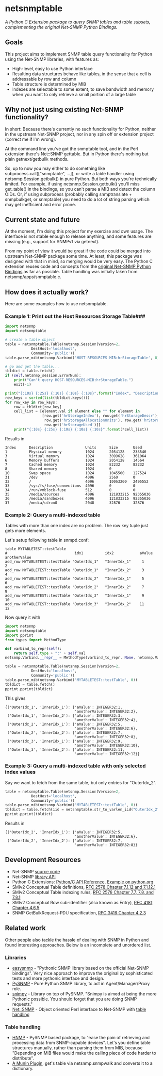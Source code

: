 # netsnmptable #
*A Python C Extension package to query SNMP tables and table subsets, complementing the original Net-SNMP Python Bindings.*

## Goals ##
This project aims to implement SNMP table query functionality for Python using the Net-SNMP libraries, with features as:
- High-level, easy to use Python interface
- Resulting data structures behave like tables, in the sense that a cell is addressable by row and column
- Table structure is determined by MIB
- Indexes are selectable to some extent, to save bandwidth and memory when you want to only retrieve a small portion of a large table

## Why not just using existing Net-SNMP functionality? ##
In short: Because there's currently no such functionality for Python,
neither in the upstream Net-SNMP project, nor in any spin off or extension project (correct me if I'm wrong).

At the command line you've got the snmptable tool, and in the Perl extension there's Net::SNMP gettable.
But in Python there's nothing but plain getnext/getbullk methods.

So, up to now you may either to do something like subprocess.call(["snmptable", ...]),
or write a table handler using netsnmp.Session.getbulk() in pure Python.
But both ways you're technically limited. For example, if using netsnmp.Session.getbulk() you'll miss get_table()
in the bindings, so you can't parse a MIB and detect the column OIDs.
Or, if using subprocess (probably calling snmptranslate + snmpbulkget, or snmptable) you need to do a lot of
string parsing which may get inefficient and error prone.

## Current state and future ##
At the moment, I'm doing this project for my exercise and own usage.
The interface is not stable enough to release anything, and some features
are missing (e.g., support for SNMPv1 via getnext).

From my point of view it would be great if the code could be merged into upstream Net-SNMP package some time.
At least, this package was designed with that in mind, so merging would be very easy.
The Python C extension reuses code and concepts from the
[original Net-SNMP Python Bindings](http://net-snmp.sourceforge.net/wiki/index.php/Python_Bindings)
as far as possible. Table handling was initially taken from netsnmp/apps/snmptable.c.

## How does it actually work? ##
Here are some examples how to use netsnmptable.

### Example 1: Print out the Host Resources Storage Table###
```python
import netsnmp
import netsnmptable

# create a table object
table = netsnmptable.Table(netsnmp.Session(Version=2,
            DestHost='localhost',
            Community='public'))
table.parse_mib(netsnmp.Varbind('HOST-RESOURCES-MIB:hrStorageTable', 0))

# go and get the table...
tbldict = table.fetch()
if (self.netsnmp_session.ErrorNum):
    print("Can't query HOST-RESOURCES-MIB:hrStorageTable.")
    exit(-1)

print("{:10s} {:25s} {:10s} {:10s} {:10s}".format("Index", "Description", "Units", "Size", "Used"))
row_keys = sorted(list(tbldict.keys()))
for row_key in row_keys:
    row = tbldict[row_key]
    cell_list = [element.val if element else "" for element in
                 [row.get('hrStorageIndex'), row.get('hrStorageDescr'),
                  row.get('hrStorageAllocationUnits'), row.get('hrStorageSize'),
                  row.get('hrStorageUsed')]]
    print("{:10s} {:25s} {:10s} {:10s} {:10s}".format(*cell_list))
```

Results in
```
Index      Description               Units      Size       Used      
1          Physical memory           1024       2054128    233540    
3          Virtual memory            1024       3099628    361064    
6          Memory buffers            1024       2054128    14564     
7          Cached memory             1024       82232      82232     
8          Shared memory             1024       0                    
10         Swap space                1024       1045500    127524    
31         /dev                      4096       2560       0         
32         /                         4096       10063200   2495552   
33         /sys/fs/fuse/connections  4096       0          0         
34         /run/vmblock-fuse         512        0          0         
35         /media/sources            4096       121833215  92355036  
36         /media/sandboxes          4096       121833215  92355036  
37         /media/cdrom0             2048       32876      32876    
```

### Example 2: Query a multi-indexed table ###
Tables with more than one index are no problem. The row key tuple just gets more elements.

Let's setup following table in snmpd.conf:
```
table MYTABLETEST::testTable 
#                               idx1          idx2            aValue  anotherValue
add_row MYTABLETEST::testTable "OuterIdx_1"   "InnerIdx_1"     1       2
add_row MYTABLETEST::testTable "OuterIdx_1"   "InnerIdx_2"     3       4
add_row MYTABLETEST::testTable "OuterIdx_2"   "InnerIdx_1"     5       6
add_row MYTABLETEST::testTable "OuterIdx_2"   "InnerIdx_2"     7       8
add_row MYTABLETEST::testTable "OuterIdx_3"   "InnerIdx_1"     9      10
add_row MYTABLETEST::testTable "OuterIdx_3"   "InnerIdx_2"    11      12
```

Now query it with
```python
import netsnmp
import netsnmptable
import pprint
from types import MethodType

def varbind_to_repr(self):
    return self.type + ":" + self.val
netsnmp.Varbind.__repr__ = MethodType(varbind_to_repr, None, netsnmp.Varbind)

table = netsnmptable.Table(netsnmp.Session(Version=2,
            DestHost='localhost',
            Community='public'))
table.parse_mib(netsnmp.Varbind('MYTABLETEST::testTable', 0))
tbldict = table.fetch()
pprint.pprint(tbldict)
```

This gives
```
{('OuterIdx_1', 'InnerIdx_1'): {'aValue': INTEGER32:1,
                                'anotherValue': INTEGER32:2},
 ('OuterIdx_1', 'InnerIdx_2'): {'aValue': INTEGER32:3,
                                'anotherValue': INTEGER32:4},
 ('OuterIdx_2', 'InnerIdx_1'): {'aValue': INTEGER32:5,
                                'anotherValue': INTEGER32:6},
 ('OuterIdx_2', 'InnerIdx_2'): {'aValue': INTEGER32:7,
                                'anotherValue': INTEGER32:8},
 ('OuterIdx_3', 'InnerIdx_1'): {'aValue': INTEGER32:9,
                                'anotherValue': INTEGER32:10},
 ('OuterIdx_3', 'InnerIdx_2'): {'aValue': INTEGER32:11,
                                'anotherValue': INTEGER32:12}}
```

### Example 3: Query a multi-indexed table with only selected index values ###
Say we want to fetch from the same table, but only entries for "OuterIdx_2".
```python
table = netsnmptable.Table(netsnmp.Session(Version=2,
            DestHost='localhost',
            Community='public'))
table.parse_mib(netsnmp.Varbind('MYTABLETEST::testTable', 0))
tbldict = table.fetch(iid = netsnmptable.str_to_varlen_iid("OuterIdx_2"))
pprint.pprint(tbldict)
```

Results in
```
{('OuterIdx_2', 'InnerIdx_1'): {'aValue': INTEGER32:5,
                                'anotherValue': INTEGER32:6},
 ('OuterIdx_2', 'InnerIdx_2'): {'aValue': INTEGER32:7,
                                'anotherValue': INTEGER32:8}}
```

## Development Resources ##
- Net-SNMP [source code](http://sourceforge.net/p/net-snmp/code)
- Net-SNMP [library API](http://www.net-snmp.org/dev/agent/group__library.html)
- Python C Extensions: [Python/C API Reference](https://docs.python.org/2/c-api/), [Example on python.org](https://docs.python.org/2/extending/extending.html) 
- SMIv2 Conceptual Table definitions, [RFC 2578 Chapter 7.1.12 and 7.1.12.1](https://tools.ietf.org/html/rfc2578#section-7.1.12)
- SMIv2 Conceptual Table indexing rules, [RFC 2578 Chapter 7.7, 7.8, and 7.8.1](https://tools.ietf.org/html/rfc2578#section-7.7)
- SMIv2 Conceptual Row sub-identifier (also known as Entry), [RFC 4181 Chapter 4.6.5](https://tools.ietf.org/html/rfc4181#section-4.6.5)
- SNMP GetBulkRequest-PDU specification, [RFC 3416 Chapter 4.2.3](https://tools.ietf.org/html/rfc3416#section-4.2.3)

## Related work ##
Other people also tackle the hassle of dealing with SNMP in Python and found interesting approaches.
Below is an incomplete and unordered list.

### Libraries ###
- [easysnmp](https://github.com/fgimian/easysnmp) - "Pythonic SNMP library based on the official Net-SNMP bindings". Very nice approach to improve the original by sophisticated tests and more pythonic interface and design. 
- [PySNMP](http://pysnmp.sourceforge.net) - Pure Python SNMP library, to act in Agent/Manager/Proxy role.
- [snimpy](https://github.com/vincentbernat/snimpy) - Library on top of PySNMP. "Snimpy is aimed at being the more Pythonic possible. You should forget that you are doing SNMP requests."
- [Net::SNMP](http://search.cpan.org/~dtown/Net-SNMP-v6.0.1/) - Object oriented Perl interface to Net-SNMP with [table handling](http://search.cpan.org/~dtown/Net-SNMP-v6.0.1/lib/Net/SNMP.pm#get_table%28%29_-_retrieve_a_table_from_the_remote_agent)

### Table handling ###
- [HNMP](https://github.com/trehn/hnmp) - PySNMP based package, to "ease the pain of retrieving and processing data from SNMP-capable devices". Let's you define table structures manually, rather than parsing them from MIB, because "Depending on MIB files would make the calling piece of code harder to distribute". 
- [A Munin Plugin](https://raw.githubusercontent.com/munin-monitoring/contrib/master/plugins/snmp/snmp__airport), get's table via netsnmp.snmpwalk and converts it to a dictionary.
